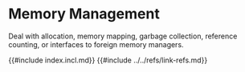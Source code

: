 # Memory Management

Deal with allocation, memory mapping, garbage collection, reference counting, or interfaces to foreign memory managers.

{{#include index.incl.md}}
{{#include ../../refs/link-refs.md}}

